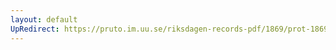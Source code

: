 ```yaml
---
layout: default
UpRedirect: https://pruto.im.uu.se/riksdagen-records-pdf/1869/prot-1869--ak--421/prot-1869--ak--421_061.pdf
---
```

